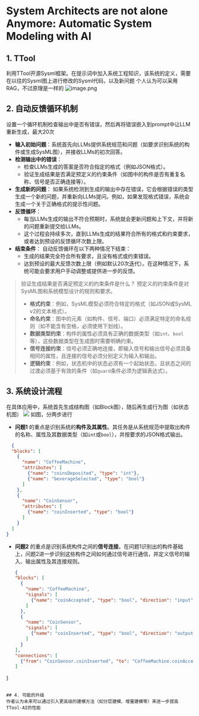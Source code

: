 # System Architects are not alone Anymore: Automatic System Modeling with AI
## 1. TTool
利用TTool开源Sysml框架。在提示词中加入系统工程知识，该系统的定义，需要在以往的Sysml图上进行修改的Sysml代码，以及新问题
个人认为可以采用RAG，不过原理是一样的
![image.png](https://s2.loli.net/2024/09/14/LoO3qeHNQMcWPfg.png)

## 2. **自动反馈循环机制**

设置一个循环机制检查输出中是否有错误，然后再将错误嵌入到prompt中让LLM重新生成，最大20次

- **输入初始问题**：系统首先向LLMs提供系统规范和问题（如要求识别系统的构件或生成SysML图），并接收LLMs的初次回答。
- **检测输出中的错误**：
    - 检查LLMs生成的答案是否符合指定的格式（例如JSON格式）。
    - 验证生成结果是否满足预定义的约束条件（如图中的构件是否有重复名称、信号是否正确连接等）。
- **生成新的问题**： 如果系统检测到生成的输出中存在错误，它会根据错误的类型生成一个新的问题，并重新向LLMs提问。例如，如果发现格式错误，系统会生成一个关于正确格式的提示性问题。
- **反馈循环**：
    - 每当LLMs生成的输出不符合预期时，系统就会更新问题和上下文，并将新的问题重新提交给LLMs。
    - 这个过程会持续多次，直到LLMs生成的结果符合所有的格式和约束要求，或者达到预设的反馈循环次数上限。
- **结束条件**： 自动反馈循环在以下两种情况下结束：
    - 生成的结果完全符合所有要求，且没有格式或约束错误。
    - 达到预设的最大反馈次数上限（例如默认20次迭代）。在这种情况下，系统可能会要求用户手动调整或提供进一步的反馈。

> 验证生成结果是否满足预定义的约束条件是什么？
> 	预定义的约束条件是对SysML图和系统模型设计的规则和要求。
> 	- **格式约束**：例如，SysML模型必须符合特定的格式（如JSON或SysML v2的文本格式）。
> 	- **命名约束**：图中的元素（如构件、信号、端口）必须满足特定的命名规则（如不能含有空格，必须使用下划线）。
> 	- **数据类型约束**：构件的属性必须具有正确的数据类型（如`int`、`bool`等），这些数据类型在生成图时需要明确约束。
> 	- **信号连接约束**：信号必须正确地连接，即输入信号和输出信号必须具备相同的属性，且连接的信号必须分别定义为输入和输出。
> 	- **逻辑约束**：例如，状态机中的状态必须有一个起始状态，且状态之间的过渡必须基于有效的条件（如`guard`条件必须为逻辑表达式）。


## 3. 系统设计流程
在具体应用中，系统首先生成结构图（如Block图），随后再生成行为图（如状态机图）
![](https://s2.loli.net/2024/09/14/w6UO9tKWEpZmjBo.png)
如图，分两步进行

- **问题1** 的重点是识别系统的**构件及其属性**。其任务是从系统规范中提取出构件的名称、属性及其数据类型（如`int`或`bool`），并按要求的JSON格式输出。
  
```json
  {
  "blocks": [
    {
      "name": "CoffeeMachine",
      "attributes": [
        {"name": "coinsDeposited", "type": "int"},
        {"name": "beverageSelected", "type": "bool"}
      ]
    },
    {
      "name": "CoinSensor",
      "attributes": [
        {"name": "coinInserted", "type": "bool"}
      ]
    }
  ]
}
```

- **问题2** 的重点是识别系统构件之间的**信号连接**。在问题1识别出的构件基础上，问题2进一步识别这些构件之间如何通过信号进行通信，并定义信号的输入、输出属性及其连接规则。
  
  ```json
  {
  "blocks": [
    {
      "name": "CoffeeMachine",
      "signals": [
        {"name": "coinAccepted", "type": "bool", "direction": "input"}
      ]
    },
    {
      "name": "CoinSensor",
      "signals": [
        {"name": "coinInserted", "type": "bool", "direction": "output"}
      ]
    }
  ],
  "connections": [
    {"from": "CoinSensor.coinInserted", "to": "CoffeeMachine.coinAccepted"}
  ]
}
```

## 4. 可能的升级
作者认为未来可以通过引入更高级的建模方法（如分层建模、增量建模等）来进一步提高TTool-AI的性能

